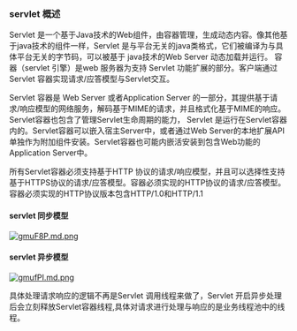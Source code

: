 ### servlet 概述

Servlet 是一个基于Java技术的Web组件，由容器管理，生成动态内容。像其他基于java技术的组件一样，Servlet 是与平台无关的java类格式，它们被编译为与具体平台无关的字节码，可以被基于
java技术的Web Server 动态加载并运行。 容器（servlet 引擎）是web 服务器为支持 Servlet 功能扩展的部分。客户端通过Servlet 容器实现请求/应答模型与Servlet交互。

Servlet 容器是 Web Server 或者Application Server 的一部分，其提供基于请求/响应模型的网络服务，解码基于MIME的请求，并且格式化基于MIME的响应。Servlet容器也包含了管理Servlet生命周期的能力，
Servlet 是运行在Servlet容器内的。Servlet容器可以嵌入宿主Server中，或者通过Web Server的本地扩展API单独作为附加组件安装。Servlet容器也可能内嵌活安装到包含Web功能的Application Server中。


所有Servlet容器必须支持基于HTTP 协议的请求/响应模型，并且可以选择性支持基于HTTPS协议的请求/应答模型。容器必须实现的HTTP协议的请求/应答模型。容器必须实现的HTTP协议版本包含HTTP/1.0和HTTP/1.1

#### servlet 同步模型

[![gmuF8P.md.png](https://z3.ax1x.com/2021/05/03/gmuF8P.md.png)](https://imgtu.com/i/gmuF8P)

#### servlet 异步模型

[![gmufPI.md.png](https://z3.ax1x.com/2021/05/03/gmufPI.md.png)](https://imgtu.com/i/gmufPI)

具体处理请求响应的逻辑不再是Servlet 调用线程来做了，Servlet 开启异步处理后会立刻释放Servlet容器线程,具体对请求进行处理与响应的是业务线程池中的线程。